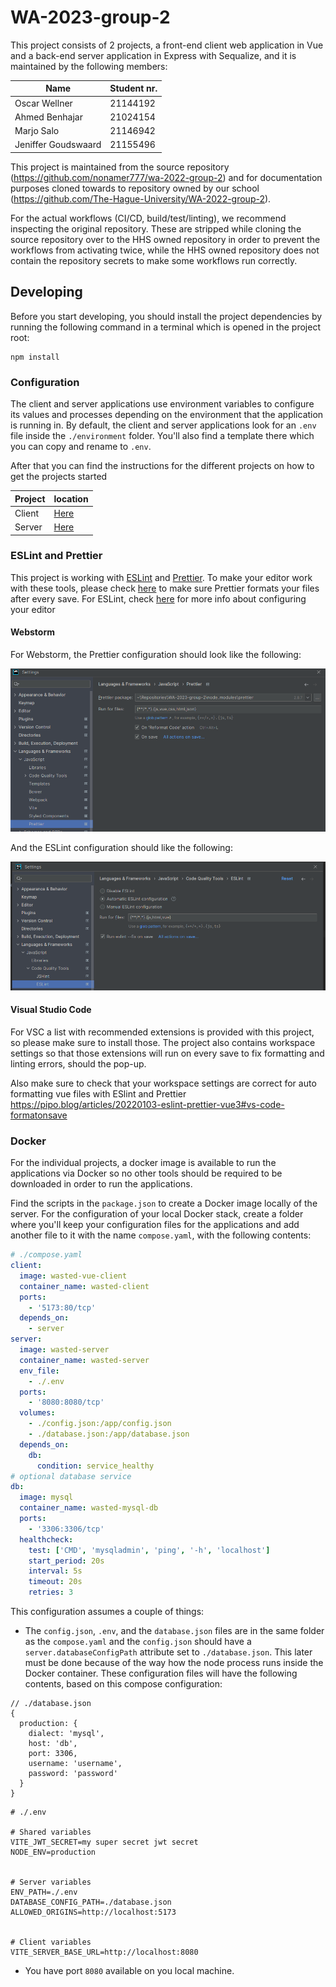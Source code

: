 # WA-2023-group-2

This project consists of 2 projects, a front-end client web application in Vue and a back-end server application in
Express with Sequalize, and it is maintained by the following members:

| Name                | Student nr. |
| ------------------- | ----------- |
| Oscar Wellner       | 21144192    |
| Ahmed Benhajar      | 21024154    |
| Marjo Salo          | 21146942    |
| Jeniffer Goudswaard | 21155496    |

This project is maintained from the source repository (https://github.com/nonamer777/wa-2022-group-2)
and for documentation purposes cloned towards to repository owned by our school
(https://github.com/The-Hague-University/WA-2022-group-2).

For the actual workflows (CI/CD, build/test/linting), we recommend inspecting the original repository.
These are stripped while cloning the source repository over to the HHS owned repository in order to
prevent the workflows from activating twice, while the HHS owned repository does not contain the
repository secrets to make some workflows run correctly.

## Developing

Before you start developing, you should install the project dependencies by running the following command in a terminal
which is opened in the project root:

```shell
npm install
```

### Configuration

The client and server applications use environment variables to
configure its values and processes depending on the environment that the application is running in.
By default, the client and server applications look for an `.env` file inside the `./environment`
folder. You'll also find a template there which you can copy and rename to `.env`.

After that you can find the instructions for the different projects on how to get the projects started

| Project | location                          |
| ------- | --------------------------------- |
| Client  | [Here](packages/client/README.md) |
| Server  | [Here](packages/server/README.md) |

### ESLint and Prettier

This project is working with [ESLint](https://eslint.org/) and [Prettier](https://prettier.io/).
To make your editor work with these tools, please check [here](https://prettier.io/docs/en/editors.html) to make sure
Prettier formats your files after every save. For ESLint, check
[here](https://eslint.org/docs/latest/use/integrations#editors) for more info about configuring your editor

#### Webstorm

For Webstorm, the Prettier configuration should look like the following:

![webstorm-prettier-config.png](documentation/images/webstorm-prettier-config.png)

And the ESLint configuration should like the following:

![webstorm-eslint-config.png](documentation/images/webstorm-eslint-config.png)

#### Visual Studio Code

For VSC a list with recommended extensions is provided with this project, so please make sure to install those.
The project also contains workspace settings so that those extensions will run on every save to fix formatting and linting
errors, should the pop-up.

Also make sure to check that your workspace settings are correct for auto formatting vue files with ESlint and Prettier
https://pipo.blog/articles/20220103-eslint-prettier-vue3#vs-code-formatonsave

### Docker

For the individual projects, a docker image is available to run the applications via Docker so no other tools should be
required to be downloaded in order to run the applications.

Find the scripts in the `package.json` to create a Docker image locally of the server. For the configuration of your
local Docker stack, create a folder where you'll keep your configuration files for the applications and add another
file to it with the name `compose.yaml`, with the following contents:

```yaml
# ./compose.yaml
client:
  image: wasted-vue-client
  container_name: wasted-client
  ports:
    - '5173:80/tcp'
  depends_on:
    - server
server:
  image: wasted-server
  container_name: wasted-server
  env_file:
    - ./.env
  ports:
    - '8080:8080/tcp'
  volumes:
    - ./config.json:/app/config.json
    - ./database.json:/app/database.json
  depends_on:
    db:
      condition: service_healthy
# optional database service
db:
  image: mysql
  container_name: wasted-mysql-db
  ports:
    - '3306:3306/tcp'
  healthcheck:
    test: ['CMD', 'mysqladmin', 'ping', '-h', 'localhost']
    start_period: 20s
    interval: 5s
    timeout: 20s
    retries: 3
```

This configuration assumes a couple of things:

- The `config.json`, `.env`, and the `database.json` files are in the same folder as the `compose.yaml` and the `config.json`
  should have a `server.databaseConfigPath` attribute set to `./database.json`. This later must be done because of the way
  how the node process runs inside the Docker container.
  These configuration files will have the following contents, based on this compose configuration:

```json5
// ./database.json
{
  production: {
    dialect: 'mysql',
    host: 'db',
    port: 3306,
    username: 'username',
    password: 'password'
  }
}
```

```
# ./.env

# Shared variables
VITE_JWT_SECRET=my super secret jwt secret
NODE_ENV=production


# Server variables
ENV_PATH=./.env
DATABASE_CONFIG_PATH=./database.json
ALLOWED_ORIGINS=http://localhost:5173


# Client variables
VITE_SERVER_BASE_URL=http://localhost:8080
```

- You have port `8080` available on you local machine.
